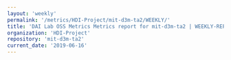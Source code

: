 ```yaml
---
layout: 'weekly'
permalink: '/metrics/HDI-Project/mit-d3m-ta2/WEEKLY/'
title: 'DAI Lab OSS Metrics Metrics report for mit-d3m-ta2 | WEEKLY-REPORT-2019-06-16'
organization: 'HDI-Project'
repository: 'mit-d3m-ta2'
current_date: '2019-06-16'
---
```

